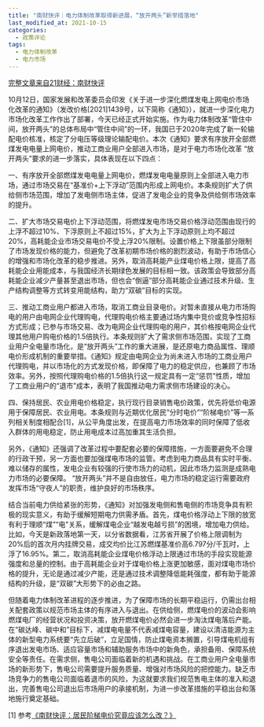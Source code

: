 ```yaml
---
title: "南财快评｜电力体制改革取得新进展，“放开两头”新举措落地"
last_modified_at: 2021-10-15
categories:
  - 政策评论
tags:
  - 电力体制改革
  - 电力市场
---
```


[完整文章来自21财经：南财快评](https://m.21jingji.com/article/20211015/herald/7e37e6ba7487a82a740cce30ba9199af.html)

10月12日，国家发展和改革委员会印发《关于进一步深化燃煤发电上网电价市场化改革的通知》（发改价格[2021]1439号，以下简称《通知》），就进一步深化电力市场化改革工作作出了部署，今天已经正式开始实施。作为电力体制改革“管住中间，放开两头”的总体布局中“管住中间”的一环，我国已于2020年完成了新一轮输配电价核准，核定了分电压等级理论输配电价。本次《通知》要求有序放开全部燃煤发电电量上网电价，推动工商业用户全部进入市场，是对于电力市场化改革 “放开两头”要求的进一步落实，具体表现在以下四点：

一、有序放开全部燃煤发电电量上网电价，燃煤发电电量原则上全部进入电力市场，通过市场交易在“基准价+上下浮动”范围内形成上网电价。本条规则扩大了供给侧市场范围，增加了发电侧市场主体，促进了发电企业的竞争及供给侧市场效率的提升。

二、扩大市场交易电价上下浮动范围，将燃煤发电市场交易价格浮动范围由现行的上浮不超过10%、下浮原则上不超过15%，扩大为上下浮动原则上均不超过20%，高耗能企业市场交易电价不受上浮20%限制。设置价格上下限虽部分限制了市场发现价格的能力，但避免了改革初期市场价格的剧烈波动，有助于市场信心的增强和市场化改革的稳步推进。另外，取消高耗能产业煤电价格上限，提高了高耗能企业用能成本，与我国经济长期绿色发展的目标相一致。该政策会导致部分高耗能企业减少产量甚至退出市场，但也会“倒逼”部分高耗能企业通过技术升级、生产结构调整等方式转变用能结构，助力“双碳”目标的实现。

三、推动工商业用户都进入市场，取消工商业目录电价。对暂未直接从电力市场购电的用户由电网企业代理购电，代理购电价格主要通过场内集中竞价或竞争性招标方式形成；已参与市场交易、改为电网企业代理购电的用户，其价格按电网企业代理其他用户购电价格的1.5倍执行。本条规则扩大了需求侧市场范围，实现了工商业用户全电量市场化，是“放开两头”工作的重大进展，是还原电力商品属性、理顺电价形成机制的重要举措。《通知》规定由电网企业为尚未进入市场的工商业用户代理购电，并以市场化的方式发现价格，即保障了电力的稳定供应，也兼顾了市场效率。另外，按照代理购电价格的1.5倍执行这一规定具有一定“惩罚”性质，增加了工商业用户的“退市”成本，表明了我国推动电力需求侧市场建设的决心。

四、保持居民、农业用电价格稳定，执行现行目录销售电价政策，优先将低价电源用于保障居民、农业用电。本条规则与近期优化居民“分时电价”“阶梯电价”等一系列相关制度相配合[1]，从公平角度出发，在提高电力市场效率的同时保障了低收入群体的用电稳定，防止用电成本过高加重其生活负担。

另外，《通知》还强调了改革过程中要配套必要的保障措施，一方面要避免不合理的行政干预，另一方面也要加强煤电市场的监管。考虑到电力商品具有实时平衡、难以储存的属性，发电企业有较强的行使市场力的动机，因此市场力监测是成熟电力市场的必要保障。 “放开两头”并不是自由放任，电力市场的稳定运行需要政府发挥市场“守夜人”的职责，维护良好的市场秩序。

结合当前电力供给紧张的形势，《通知》对加强发电侧和售电侧的市场竞争具有积极的现实意义，有助于缓解短期电力供需矛盾。首先，煤电价格浮动上下限的放宽有利于理顺“煤”“电”关系，缓解煤电企业“越发电越亏损”的困境，增加电力供给。比如，今天是新政落地第一天，以分省数据看，江苏省开展了价格上限调制为20%后的首次月内挂牌交易，成交均价比江苏燃煤基准价高6.797分/千瓦时，上浮了16.95%。第二，取消高耗能企业煤电价格浮动上限通过市场的手段实现能源强度和总量的控制。由于高耗能企业对于煤电价格上涨更加敏感，面对煤电市场价格的提升，无论是通过减少产能，还是通过技术调整降低能耗强度，都有助于能源结构的升级，是“双碳”大形势下的必由之路。

但随着电力体制改革进程的逐步推进，为了保障市场的长期平稳运行，仍需出台相关配套政策以规范市场主体的有序进入与退出。在供给侧，燃煤电价的波动会影响燃煤电厂的经营状况和投资决策，放开燃煤电价必然会进一步淘汰煤电落后产能。在“碳达峰、碳中和”目标下，减煤电电量不代表减煤电容量，建设以清洁能源为主体的新型电力系统要“先立后破”，立足国情，防止煤电资本搁置，引导煤电机组有序退出发电市场、适应容量市场和辅助服务市场中的新角色，承担备用、保障系统安全等责任。在需求侧，售电公司面临着新的机遇和挑战。在工商业用户全电量市场的新形势下，售电公司需要提升服务质量、增强对市场风险的把控能力。缺乏市场竞争力的售电公司面临着退市的风险，为这就要求我们规范售电主体的准入和退出，完善售电公司退出后市场用户的承接机制，为进一步改革措施的平稳出台和落地施行奠定基础。

[1] 参考[《南财快评：居民阶梯电价究竟应该怎么改？》](https://m.21jingji.com/article/20210630/herald/eabcef6bf4641fb0a01c19239ca8b84b.html)
